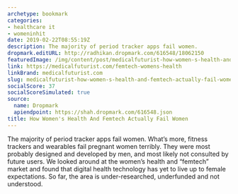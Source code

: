 ```yaml
---
archetype: bookmark
categories:
- healthcare it
- womeninhit
date: 2019-02-22T08:55:19Z
description: The majority of period tracker apps fail women.
dropmark.editURL: http://radhikan.dropmark.com/616548/18062150
featuredImage: /img/content/post/medicalfuturist-how-women-s-health-and-femtech-actually-fail-women.png
link: https://medicalfuturist.com/femtech-womens-health
linkBrand: medicalfuturist.com
slug: medicalfuturist-how-women-s-health-and-femtech-actually-fail-women
socialScore: 37
socialScoreSimulated: true
source:
  name: Dropmark
  apiendpoint: https://shah.dropmark.com/616548.json
title: How Women's Health And Femtech Actually Fail Women
---
```

The majority of period tracker apps fail women. What’s more, fitness trackers and wearables fail pregnant women terribly. They were most probably designed and developed by men, and most likely not consulted by future users. We looked around at the women’s health and “femtech” market and found that digital health technology has yet to live up to female expectations. So far, the area is under-researched, underfunded and not understood.

